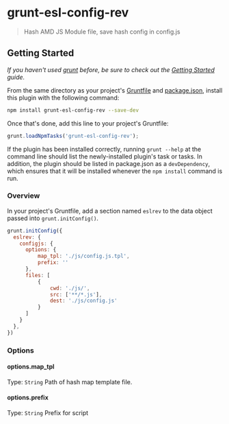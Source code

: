 # grunt-esl-config-rev

> Hash AMD JS Module file, save hash config in config.js 

## Getting Started
_If you haven't used [grunt][] before, be sure to check out the [Getting Started][] guide._

From the same directory as your project's [Gruntfile][Getting Started] and [package.json][], install this plugin with the following command:

```bash
npm install grunt-esl-config-rev --save-dev
```

Once that's done, add this line to your project's Gruntfile:

```js
grunt.loadNpmTasks('grunt-esl-config-rev');
```

If the plugin has been installed correctly, running `grunt --help` at the command line should list the newly-installed plugin's task or tasks. In addition, the plugin should be listed in package.json as a `devDependency`, which ensures that it will be installed whenever the `npm install` command is run.

[grunt]: http://gruntjs.com/
[Getting Started]: https://github.com/gruntjs/grunt/blob/devel/docs/getting_started.md
[package.json]: https://npmjs.org/doc/json.html

### Overview
In your project's Gruntfile, add a section named `eslrev` to the data object passed into `grunt.initConfig()`.

```js
grunt.initConfig({
  eslrev: {
    configjs: {
      options: {
          map_tpl: './js/config.js.tpl',
          prefix: ''
      },
      files: [
          {
              cwd: './js/',
              src: ['**/*.js'],
              dest: './js/config.js'
          }
      ]
    }
  },
})
```

### Options

#### options.map_tpl
Type: `String`
Path of hash map template file.

#### options.prefix
Type: `String`
Prefix for script



